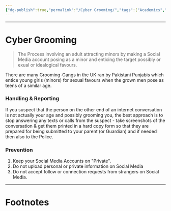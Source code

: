 ```yaml
---
{"dg-publish":true,"permalink":"/Cyber Grooming/","tags":["Academics","CyberSec"]}
---
```



---
# Cyber Grooming
> The Process involving an adult attracting minors by making a Social Media account posing as a minor and enticing the target possibly or exual or idealogical favours. 

There are many Grooming-Gangs in the UK ran by Pakistani Punjabis which entice young girls (minors) for sexual favours when the grown men pose as teens of a similar age.

### Handling & Reporting
If you suspect that the person on the other end of an internet conversation is not actually your age and possibly grooming you, the best approach is to stop answering any texts or calls from the suspect - take screenshots of the conversation & get them printed in a hard copy form so that they are prepared for being submitted to your parent (or Guardian) and if needed then also to the Police.

### Prevention
1. Keep your Social Media Accounts on "Private".
2. Do not upload personal or private information on Social Media
3. Do not accept follow or connection requests from strangers on Social Media.

---
# Footnotes